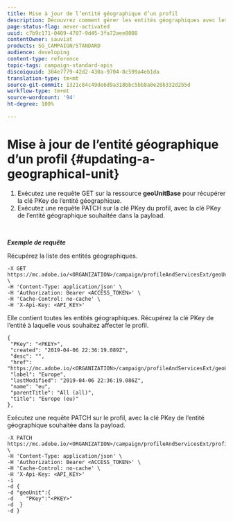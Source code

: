 ```yaml
---
title: Mise à jour de l’entité géographique d’un profil
description: Découvrez comment gérer les entités géographiques avec les API.
page-status-flag: never-activated
uuid: c7b9c171-0409-4707-9d45-3fa72aee8008
contentOwner: sauviat
products: SG_CAMPAIGN/STANDARD
audience: developing
content-type: reference
topic-tags: campaign-standard-apis
discoiquuid: 304e7779-42d2-430a-9704-8c599a4eb1da
translation-type: tm+mt
source-git-commit: 1321c84c49de6d9a318bbc5bb8a0e28b332d2b5d
workflow-type: tm+mt
source-wordcount: '94'
ht-degree: 100%

---
```



# Mise à jour de l’entité géographique d’un profil {#updating-a-geographical-unit}

1. Exécutez une requête GET sur la ressource **geoUnitBase** pour récupérer la clé PKey de l’entité géographique.
1. Exécutez une requête PATCH sur la clé PKey du profil, avec la clé PKey de l’entité géographique souhaitée dans la payload.

<br/>

***Exemple de requête***

Récupérez la liste des entités géographiques.

```
-X GET https://mc.adobe.io/<ORGANIZATION>/campaign/profileAndServicesExt/geoUnitBase/ \
-H 'Content-Type: application/json' \
-H 'Authorization: Bearer <ACCESS_TOKEN>' \
-H 'Cache-Control: no-cache' \
-H 'X-Api-Key: <API_KEY>'
```

Elle contient toutes les entités géographiques. Récupérez la clé PKey de l’entité à laquelle vous souhaitez affecter le profil.

```
{
 "PKey": "<PKEY>",
 "created": "2019-04-06 22:36:19.089Z",
 "desc": "",
 "href": "https://mc.adobe.io/<ORGANIZATION>/campaign/profileAndServicesExt/geoUnitBase/<PKEY>",
 "label": "Europe",
 "lastModified": "2019-04-06 22:36:19.086Z",
 "name": "eu",
 "parentTitle": "All (all)",
 "title": "Europe (eu)"
},
```

Exécutez une requête PATCH sur le profil, avec la clé PKey de l’entité géographique souhaitée dans la payload.

```
-X PATCH https://mc.adobe.io/<ORGANIZATION>/campaign/profileAndServicesExt/profile/<PKEY> \
-H 'Content-Type: application/json' \
-H 'Authorization: Bearer <ACCESS_TOKEN>' \
-H 'Cache-Control: no-cache' \
-H 'X-Api-Key: <API_KEY>'
-i
-d {
-d "geoUnit":{
-d    "PKey":"<PKEY>"
-d  }
-d }
```

<!-- + réponse -->
